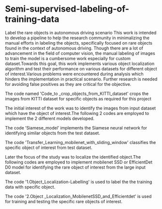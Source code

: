 # Semi-supervised-labeling-of-training-data
Label the rare objects in autonomous driving scenario
This work is intended to develop a pipeline to help the research community in minimalizing the manual efforts in labeling the objects, specifically focused on rare objects found in the context of autonomous driving. Though there are a lot of advancement in the field of computer vision, the manual labeling of images to train the model is a cumbersome work especially for custom dataset.Towards this goal, this work implements various object localization algorithm and test their performance on various datasets for different object of interest.Various problems were encountered during analysis which hinders the implementation in practical scenario. Further research is needed for avoiding false positives as they are critical for the objective.

The code named 'Code_to _crop_objects_from_KITTI_dataset' crops the images from KITTI dataset for specific objects as required for this project

The initial interest of the work was to identify the images from input dataset which have the object of interest.The following 2 codes are employed to implement the 2 different models developed.

The code 'Siamese_model' implements the Siamese neural network for identifying similar objects from the test dataset.

The code 'Transfer_Learning_mobilenet_with_sliding_window' classifies the specific object of interest from test dataset.

Later the focus of the study was to localize the identified object.The following codes are employed to implement mobilenet SSD or EfficientDet D0 model for identifying the rare object of interest from the large input dataset.

The code '1.Object_Localization-Labelling' is used to label the the training data with specific object.

The code '2.Object _Localization_MobilenetSSD_and_Efficientdet' is used for training and testing the specific rare objects of interest.
